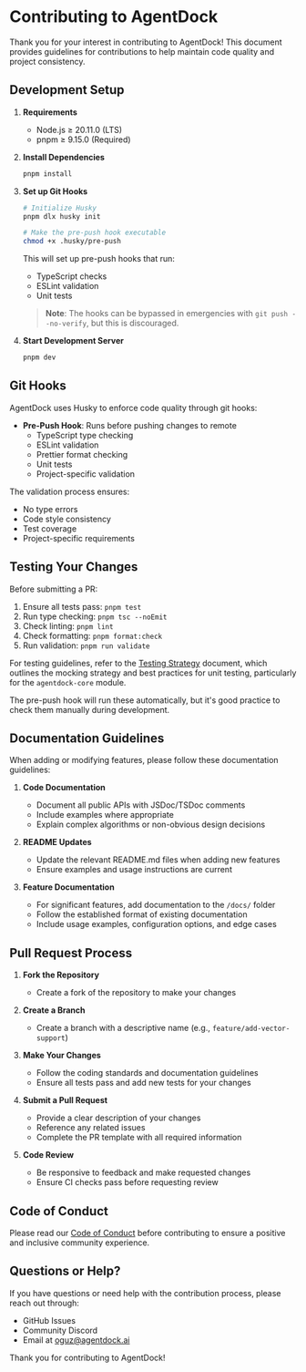 # Contributing to AgentDock

Thank you for your interest in contributing to AgentDock! This document provides guidelines for contributions to help maintain code quality and project consistency.

## Development Setup

1. **Requirements**

   - Node.js ≥ 20.11.0 (LTS)
   - pnpm ≥ 9.15.0 (Required)

2. **Install Dependencies**

   ```bash
   pnpm install
   ```

3. **Set up Git Hooks**

   ```bash
   # Initialize Husky
   pnpm dlx husky init

   # Make the pre-push hook executable
   chmod +x .husky/pre-push
   ```

   This will set up pre-push hooks that run:

   - TypeScript checks
   - ESLint validation
   - Unit tests

   > **Note**: The hooks can be bypassed in emergencies with `git push --no-verify`, but this is discouraged.

4. **Start Development Server**
   ```bash
   pnpm dev
   ```

## Git Hooks

AgentDock uses Husky to enforce code quality through git hooks:

- **Pre-Push Hook**: Runs before pushing changes to remote
  - TypeScript type checking
  - ESLint validation
  - Prettier format checking
  - Unit tests
  - Project-specific validation

The validation process ensures:

- No type errors
- Code style consistency
- Test coverage
- Project-specific requirements

## Testing Your Changes

Before submitting a PR:

1. Ensure all tests pass: `pnpm test`
2. Run type checking: `pnpm tsc --noEmit`
3. Check linting: `pnpm lint`
4. Check formatting: `pnpm format:check`
5. Run validation: `pnpm run validate`

For testing guidelines, refer to the [Testing Strategy](docs/testing.md) document, which outlines the mocking strategy and best practices for unit testing, particularly for the `agentdock-core` module.

The pre-push hook will run these automatically, but it's good practice to check them manually during development.

## Documentation Guidelines

When adding or modifying features, please follow these documentation guidelines:

1. **Code Documentation**

   - Document all public APIs with JSDoc/TSDoc comments
   - Include examples where appropriate
   - Explain complex algorithms or non-obvious design decisions

2. **README Updates**

   - Update the relevant README.md files when adding new features
   - Ensure examples and usage instructions are current

3. **Feature Documentation**
   - For significant features, add documentation to the `/docs/` folder
   - Follow the established format of existing documentation
   - Include usage examples, configuration options, and edge cases

## Pull Request Process

1. **Fork the Repository**

   - Create a fork of the repository to make your changes

2. **Create a Branch**

   - Create a branch with a descriptive name (e.g., `feature/add-vector-support`)

3. **Make Your Changes**

   - Follow the coding standards and documentation guidelines
   - Ensure all tests pass and add new tests for your changes

4. **Submit a Pull Request**

   - Provide a clear description of your changes
   - Reference any related issues
   - Complete the PR template with all required information

5. **Code Review**
   - Be responsive to feedback and make requested changes
   - Ensure CI checks pass before requesting review

## Code of Conduct

Please read our [Code of Conduct](CODE_OF_CONDUCT.md) before contributing to ensure a positive and inclusive community experience.

## Questions or Help?

If you have questions or need help with the contribution process, please reach out through:

- GitHub Issues
- Community Discord
- Email at [oguz@agentdock.ai](mailto:oguz@agentdock.ai)

Thank you for contributing to AgentDock!
